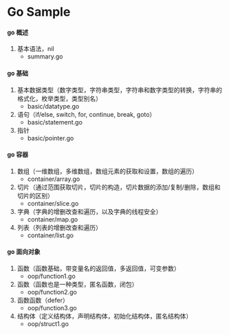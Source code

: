 ﻿# Go Sample


#### go 概述
1. 基本语法，nil
   - summary.go

#### go 基础
1. 基本数据类型（数字类型，字符串类型，字符串和数字类型的转换，字符串的格式化，枚举类型，类型别名）
   - basic/datatype.go
2. 语句（if/else, switch, for, continue, break, goto）
   - basic/statement.go
3. 指针
   - basic/pointer.go

#### go 容器
1. 数组（一维数组，多维数组，数组元素的获取和设置，数组的遍历）
   - container/array.go
2. 切片（通过范围获取切片，切片的构造，切片数据的添加/复制/删除，数组和切片的区别）
   - container/slice.go
3. 字典（字典的增删改查和遍历，以及字典的线程安全）
   - container/map.go
4. 列表（列表的增删改查和遍历）
   - container/list.go

#### go 面向对象
1. 函数（函数基础，带变量名的返回值，多返回值，可变参数）
   - oop/function1.go
2. 函数（函数也是一种类型，匿名函数，闭包）
   - oop/function2.go
3. 函数函数（defer）
   - oop/function3.go
4. 结构体（定义结构体，声明结构体，初始化结构体，匿名结构体）
   - oop/struct1.go